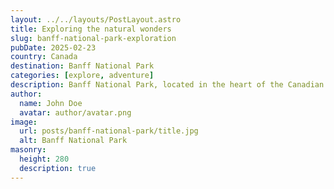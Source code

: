 ```yaml
---
layout: ../../layouts/PostLayout.astro
title: Exploring the natural wonders
slug: banff-national-park-exploration
pubDate: 2025-02-23
country: Canada
destination: Banff National Park
categories: [explore, adventure]
description: Banff National Park, located in the heart of the Canadian Rockies, is a true paradise for nature lovers. With its towering mountains, crystal-clear lakes, and diverse wildlife, Banff offers unforgettable outdoor adventures. Whether you're into hiking, skiing, or simply soaking in the breathtaking views, this national park is a must-visit destination in Canada.
author:
  name: John Doe
  avatar: author/avatar.png
image:
  url: posts/banff-national-park/title.jpg
  alt: Banff National Park
masonry:
  height: 280
  description: true
---
```

